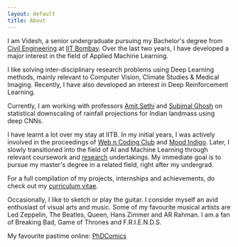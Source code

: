 ```yaml
---
layout: default
title: About
---
```


I am Videsh, a senior undergraduate pursuing my Bachelor's degree from [Civil Engineering] at [IIT Bombay]. Over the last two years, I have developed a major interest in the field of Applied Machine Learning. 

I like solving inter-disciplinary research problems using Deep Learning methods, mainly relevant to Computer Vision, Climate Studies & Medical Imaging. Recently, I have also developed an interest in Deep Reinforcement Learning. 

Currently, I am working with professors [Amit Sethi] and [Subimal Ghosh] on statistical downscaling of rainfall projections for Indian landmass using deep CNNs.

I have learnt a lot over my stay at IITB. In my initial years, I was actively involved in the proceedings of [Web n Coding Club] and [Mood Indigo]. Later, I slowly transitioned into the field of AI and Machine Learning through relevant coursework and [research] undertakings. My immediate goal is to pursue my master's degree in a related field, right after my undergrad.

For a full compilation of my projects, internships and achievements, do check out my [curriculum vitae].

Occasionally, I like to sketch or play the guitar. I consider myself an avid enthusiast of visual arts and music. Some of my favourite musical artists are Led Zeppelin, The Beatles, Queen, Hans Zimmer and AR Rahman. I am a fan of Breaking Bad, Game of Thrones and F.R.I.E.N.D.S. 

My favourite pastime online: [PhDComics]

[Web n Coding Club]: https://wncc-iitb.org/
[Mood Indigo]: https://moodi.org/
[Civil Engineering]: http://www.civil.iitb.ac.in/
[IIT Bombay]: http://www.iitb.ac.in/
[research]: /research
[curriculum vitae]: /CV
[Amit Sethi]: https://www.ee.iitb.ac.in/~asethi/
[Subimal Ghosh]: https://www.civil.iitb.ac.in/~subimal/
[PhDComics]: http://phdcomics.com/